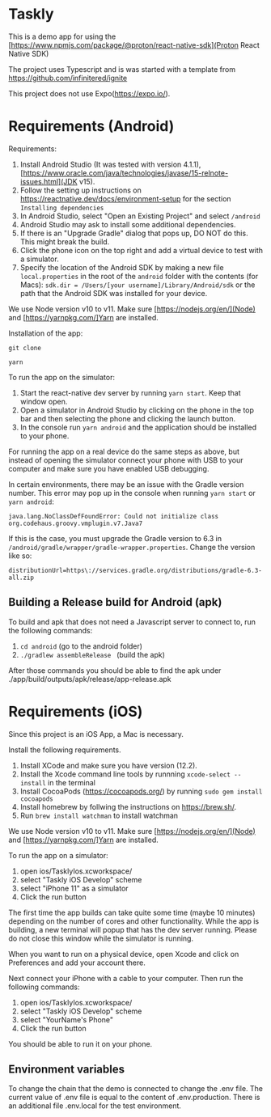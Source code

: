 # Taskly

This is a demo app for using the [https://www.npmjs.com/package/@proton/react-native-sdk](Proton React Native SDK)

The project uses Typescript and is was started with a template from https://github.com/infinitered/ignite

This project does not use Expo(https://expo.io/).

# Requirements (Android)

Requirements:

1. Install Android Studio (It was tested with version 4.1.1), [https://www.oracle.com/java/technologies/javase/15-relnote-issues.html](JDK v15).
2. Follow the setting up instructions on https://reactnative.dev/docs/environment-setup for the section `Installing dependencies`
3. In Android Studio, select "Open an Existing Project" and select `/android`
4. Android Studio may ask to install some additional dependencies.
5. If there is an "Upgrade Gradle" dialog that pops up, DO NOT do this. This might break the build.
6. Click the phone icon on the top right and add a virtual device to test with a simulator.
7. Specify the location of the Android SDK by making a new file `local.properties` in the root of the `android` folder with the contents (for Macs): `sdk.dir = /Users/[your username]/Library/Android/sdk` or the path that the Android SDK was installed for your device.

We use Node version v10 to v11. Make sure [https://nodejs.org/en/](Node) and [https://yarnpkg.com/]Yarn are installed.

Installation of the app:

`git clone`

`yarn`

To run the app on the simulator:

1. Start the react-native dev server by running `yarn start`. Keep that window open.
2. Open a simulator in Android Studio by clicking on the phone in the top bar and then selecting the phone and clicking the launch button.
3. In the console run `yarn android` and the application should be installed to your phone.

For running the app on a real device do the same steps as above, but instead of opening the simulator connect your phone with USB to your computer and make sure you have enabled USB debugging.

In certain environments, there may be an issue with the Gradle version number. This error may pop up in the console when running `yarn start` or `yarn android`: 
```
java.lang.NoClassDefFoundError: Could not initialize class org.codehaus.groovy.vmplugin.v7.Java7
```

If this is the case, you must upgrade the Gradle version to 6.3 in `/android/gradle/wrapper/gradle-wrapper.properties`. Change the version like so:
```
distributionUrl=https\://services.gradle.org/distributions/gradle-6.3-all.zip
```

## Building a Release build for Android (apk)

To build and apk that does not need a Javascript server to connect to, run the following commands:

1. `cd android` (go to the android folder)
2.  `./gradlew assembleRelease ` (build the apk)

After those commands you should be able to find the apk under ./app/build/outputs/apk/release/app-release.apk


# Requirements (iOS)

Since this project is an iOS App, a Mac is necessary.

Install the following requirements.

1. Install XCode and make sure you have version (12.2).
2. Install the Xcode command line tools by runnning `xcode-select --install` in the terminal
3. Install CocoaPods (https://cocoapods.org/) by running `sudo gem install cocoapods`
4. Install homebrew by follwing the instructions on https://brew.sh/.
5. Run `brew install watchman` to install watchman

We use Node version v10 to v11. Make sure [https://nodejs.org/en/](Node) and [https://yarnpkg.com/]Yarn are installed.

To run the app on a simulator:
1. open ios/TasklyIos.xcworkspace/
2. select "Taskly iOS Develop" scheme
3. select "iPhone 11" as a simulator
4. Click the run button

The first time the app builds can take quite some time (maybe 10 minutes) depending on the number of cores and other functionality. While the app is building, a new terminal will popup that has the dev server running. Please do not close this window while the simulator is running.

When you want to run on a physical device, open Xcode and click on Preferences and add your account there.

Next connect your iPhone with a cable to your computer. Then run the following commands:

1. open ios/TasklyIos.xcworkspace/
2. select "Taskly iOS Develop" scheme
3. select "YourName's Phone"
4. Click the run button

You should be able to run it on your phone.


## Environment variables

To change the chain that the demo is connected to change the .env file. The current value of .env file is equal to the content of .env.production. There is an additional file .env.local for the test environment.
